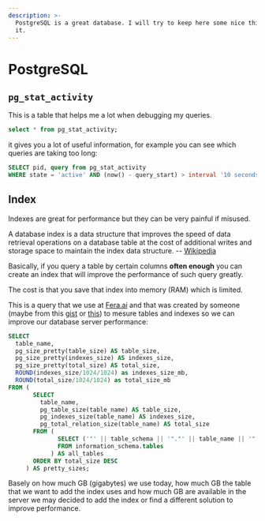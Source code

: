 ```yaml
---
description: >-
  PostgreSQL is a great database. I will try to keep here some nice things about
  it.
---
```


# PostgreSQL

## `pg_stat_activity`

This is a table that helps me a lot when debugging my queries.

```sql
select * from pg_stat_activity;
```

it gives you a lot of useful information, for example you can see which queries are taking too long:

```sql
SELECT pid, query from pg_stat_activity
WHERE state = 'active' AND (now() - query_start) > interval '10 seconds';
```

## Index

Indexes are great for performance but they can be very painful if misused.

A database index is a data structure that improves the speed of data retrieval operations on a database table at the cost of additional writes and storage space to maintain the index data structure. -- [Wikipedia](https://en.wikipedia.org/wiki/Database_index)

Basically, if you query a table by certain columns **often enough** you can create an index that will improve the performance of such query greatly.

The cost is that you save that index into memory \(RAM\) which is limited.

This is a query that we use at [Fera.ai](https://www.fera.ai/) and that was created by someone \(maybe from this [gist](https://gist.github.com/izbor/8b4a91a23008bae1488ebde23f6a1911) or [this](https://gist.github.com/jayelkaake/efe336b613657c20f47a7fd4879d73cc)\) to mesure tables and indexes so we can improve our database server performance:

```sql
SELECT
  table_name,
  pg_size_pretty(table_size) AS table_size,
  pg_size_pretty(indexes_size) AS indexes_size,
  pg_size_pretty(total_size) AS total_size,
  ROUND(indexes_size/1024/1024) as indexes_size_mb,
  ROUND(total_size/1024/1024) as total_size_mb
FROM (
       SELECT
         table_name,
         pg_table_size(table_name) AS table_size,
         pg_indexes_size(table_name) AS indexes_size,
         pg_total_relation_size(table_name) AS total_size
       FROM (
              SELECT ('"' || table_schema || '"."' || table_name || '"') AS table_name
              FROM information_schema.tables
            ) AS all_tables
       ORDER BY total_size DESC
     ) AS pretty_sizes;
```

Basely on how much GB \(gigabytes\) we use today, how much GB the table that we want to add the index uses and how much GB are available in the server we may decided to add the index or find a different solution to improve performance.

